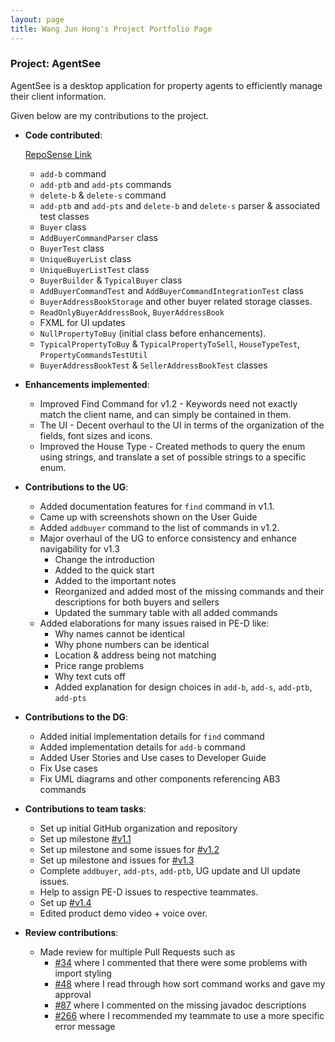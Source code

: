 ```yaml
---
layout: page
title: Wang Jun Hong's Project Portfolio Page
---
```


### Project: AgentSee

AgentSee is a desktop application for property agents to efficiently manage their client information.

Given below are my contributions to the project.

* **Code contributed**:
    
    [RepoSense Link](https://nus-cs2103-ay2122s2.github.io/tp-dashboard/?search=&sort=groupTitle&sortWithin=title&timeframe=commit&mergegroup=&groupSelect=groupByRepos&breakdown=true&checkedFileTypes=docs~functional-code~test-code~other&since=2022-02-18&tabOpen=true&tabType=authorship&zFR=false&tabAuthor=WJunHong&tabRepo=AY2122S2-CS2103T-T11-2%2Ftp%5Bmaster%5D&authorshipIsMergeGroup=false&authorshipFileTypes=docs~functional-code~test-code~other&authorshipIsBinaryFileTypeChecked=false)
    * `add-b` command
    * `add-ptb` and `add-pts` commands
    * `delete-b` & `delete-s` command
    * `add-ptb` and `add-pts` and `delete-b` and `delete-s` parser & associated test classes
    * `Buyer` class
    * `AddBuyerCommandParser` class
    * `BuyerTest` class
    * `UniqueBuyerList` class
    * `UniqueBuyerListTest` class
    * `BuyerBuilder` & `TypicalBuyer` class
    * `AddBuyerCommandTest` and `AddBuyerCommandIntegrationTest` class
    * `BuyerAddressBookStorage` and other buyer related storage classes.
    * `ReadOnlyBuyerAddressBook`, `BuyerAddressBook`
    * FXML for UI updates
    * `NullPropertyToBuy` (initial class before enhancements).
    * `TypicalPropertyToBuy` & `TypicalPropertyToSell`, `HouseTypeTest`, `PropertyCommandsTestUtil`
    * `BuyerAddressBookTest` & `SellerAddressBookTest` classes

* **Enhancements implemented**:
  * Improved Find Command for v1.2 - Keywords need not exactly match the client name, and can simply be contained in them.
  * The UI - Decent overhaul to the UI in terms of the organization of the fields, font sizes and icons.
  * Improved the House Type - Created methods to query the enum using strings, and translate a set of possible strings to a specific enum.

* **Contributions to the UG**:
  * Added documentation features for `find` command in v1.1.
  * Came up with screenshots shown on the User Guide
  * Added `addbuyer` command to the list of commands in v1.2.
  * Major overhaul of the UG to enforce consistency and enhance navigability for v1.3
    * Change the introduction
    * Added to the quick start
    * Added to the important notes
    * Reorganized and added most of the missing commands and their descriptions for both buyers and sellers
    * Updated the summary table with all added commands
  * Added elaborations for many issues raised in PE-D like:
    * Why names cannot be identical
    * Why phone numbers can be identical
    * Location & address being not matching
    * Price range problems
    * Why text cuts off
    * Added explanation for design choices in `add-b`, `add-s`, `add-ptb`, `add-pts`

* **Contributions to the DG**:
    * Added initial implementation details for `find` command
    * Added implementation details for `add-b` command
    * Added User Stories and Use cases to Developer Guide
    * Fix Use cases
    * Fix UML diagrams and other components referencing AB3 commands

* **Contributions to team tasks**:
    * Set up initial GitHub organization and repository
    * Set up milestone [#v1.1](https://github.com/AY2122S2-CS2103T-T11-2/tp/milestone/1)
    * Set up milestone and some issues for [#v1.2](https://github.com/AY2122S2-CS2103T-T11-2/tp/milestone/2)
    * Set up milestone and issues for [#v1.3](https://github.com/AY2122S2-CS2103T-T11-2/tp/milestone/3)
    * Complete `addbuyer`, `add-pts`, `add-ptb`, UG update and UI update issues.
    * Help to assign PE-D issues to respective teammates.
    * Set up [#v1.4](https://github.com/AY2122S2-CS2103T-T11-2/tp/milestone/4)
    * Edited product demo video + voice over.

* **Review contributions**:
  * Made review for multiple Pull Requests such as
    * [#34](https://github.com/AY2122S2-CS2103T-T11-2/tp/pull/34) where I commented that there were some problems with import styling
    * [#48](https://github.com/AY2122S2-CS2103T-T11-2/tp/pull/48) where I read through how sort command works and gave my approval
    * [#87](https://github.com/AY2122S2-CS2103T-T11-2/tp/pull/87) where I commented on the missing javadoc descriptions
    * [#266](https://github.com/AY2122S2-CS2103T-T11-2/tp/pull/266) where I recommended my teammate to use a more specific error message
